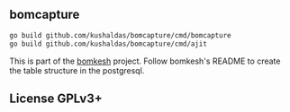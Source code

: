 ## bomcapture

```bash
go build github.com/kushaldas/bomcapture/cmd/bomcapture
go build github.com/kushaldas/bomcapture/cmd/ajit

```

This is part of the [bomkesh](https://github.com/kushaldas/bomkesh) project.
Follow bomkesh's README to create the table structure in the postgresql.

## License GPLv3+
